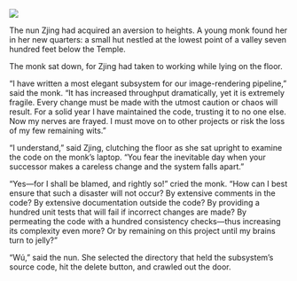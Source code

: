 ![](/pages/case-63/hut.jpg)

The nun Zjing had acquired an aversion to heights.  A
young monk found her in her new quarters: a small hut
nestled at the lowest point of a valley seven hundred feet
below the Temple.

The monk sat down, for Zjing had taken to working while lying
on the floor.

“I have written a most elegant subsystem for our
image-rendering pipeline,” said the monk.  “It has increased
throughput dramatically, yet it is extremely fragile.  Every
change must be made with the utmost caution or chaos will
result.  For a solid year I have maintained the code,
trusting it to no one else.  Now my nerves are frayed.  I
must move on to other projects or risk the loss of my few
remaining wits.”

“I understand,” said Zjing, clutching the floor as she sat
upright to examine the code on the monk’s laptop.  “You
fear the inevitable day when your successor makes a careless
change and the system falls apart.”

“Yes—for I shall be blamed, and rightly so!” cried the
monk. “How can I best ensure that such a disaster will not
occur?  By extensive comments in the code?  By extensive
documentation outside the code?  By providing a hundred
unit tests that will fail if incorrect changes are made?  By
permeating the code with a hundred consistency checks—thus
increasing its complexity even more?  Or by remaining on
this project until my brains turn to jelly?”

“Wú,” said the nun.  She selected the directory that held the
subsystem’s source code, hit the delete button, and crawled
out the door.

